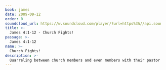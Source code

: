 ```yaml
---
book: james
date: 2009-09-12
order: 0
soundcloud_url: https://w.soundcloud.com/player/?url=https%3A//api.soundcloud.com/tracks/
title: >-
  James 4:1-12 - Church Fights!
passage: >-
  James 4:1-12
name: >-
  Church Fights!
description: >-
  Quarreling between church members and even members with their pastor destroys churches. James comes to grips with the perennial problem of church fights, giving us the reason why this happens and 10 action steps to solve the problem.
---
```


